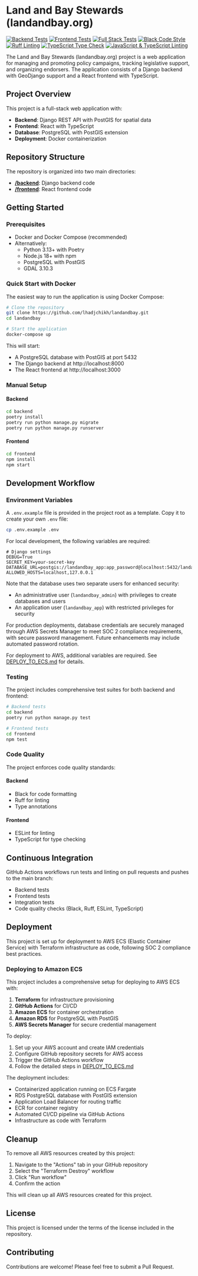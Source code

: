 # Land and Bay Stewards (landandbay.org)

[![Backend Tests](https://github.com/lhadjchikh/landandbay/actions/workflows/backend-tests.yml/badge.svg)](https://github.com/lhadjchikh/landandbay/actions/workflows/backend-tests.yml)
[![Frontend Tests](https://github.com/lhadjchikh/landandbay/actions/workflows/frontend-tests.yml/badge.svg)](https://github.com/lhadjchikh/landandbay/actions/workflows/frontend-tests.yml)
[![Full Stack Tests](https://github.com/lhadjchikh/landandbay/actions/workflows/full-stack-tests.yml/badge.svg)](https://github.com/lhadjchikh/landandbay/actions/workflows/full-stack-tests.yml)
[![Black Code Style](https://github.com/lhadjchikh/landandbay/actions/workflows/black.yml/badge.svg)](https://github.com/lhadjchikh/landandbay/actions/workflows/black.yml)
[![Ruff Linting](https://github.com/lhadjchikh/landandbay/actions/workflows/ruff.yml/badge.svg)](https://github.com/lhadjchikh/landandbay/actions/workflows/ruff.yml)
[![TypeScript Type Check](https://github.com/lhadjchikh/landandbay/actions/workflows/ts-typecheck.yml/badge.svg)](https://github.com/lhadjchikh/landandbay/actions/workflows/ts-typecheck.yml)
[![JavaScript & TypeScript Linting](https://github.com/lhadjchikh/landandbay/actions/workflows/js-lint.yml/badge.svg)](https://github.com/lhadjchikh/landandbay/actions/workflows/js-lint.yml)

The Land and Bay Stewards (landandbay.org) project is a web application for managing and promoting policy campaigns,
tracking legislative support, and organizing endorsers. The application consists of a Django backend with GeoDjango
support and a React frontend with TypeScript.

## Project Overview

This project is a full-stack web application with:

- **Backend**: Django REST API with PostGIS for spatial data
- **Frontend**: React with TypeScript
- **Database**: PostgreSQL with PostGIS extension
- **Deployment**: Docker containerization

## Repository Structure

The repository is organized into two main directories:

- **[/backend](/backend)**: Django backend code
- **[/frontend](/frontend)**: React frontend code

## Getting Started

### Prerequisites

- Docker and Docker Compose (recommended)
- Alternatively:
  - Python 3.13+ with Poetry
  - Node.js 18+ with npm
  - PostgreSQL with PostGIS
  - GDAL 3.10.3

### Quick Start with Docker

The easiest way to run the application is using Docker Compose:

```bash
# Clone the repository
git clone https://github.com/lhadjchikh/landandbay.git
cd landandbay

# Start the application
docker-compose up
```

This will start:

- A PostgreSQL database with PostGIS at port 5432
- The Django backend at http://localhost:8000
- The React frontend at http://localhost:3000

### Manual Setup

#### Backend

```bash
cd backend
poetry install
poetry run python manage.py migrate
poetry run python manage.py runserver
```

#### Frontend

```bash
cd frontend
npm install
npm start
```

## Development Workflow

### Environment Variables

A `.env.example` file is provided in the project root as a template. Copy it to create your own `.env` file:

```bash
cp .env.example .env
```

For local development, the following variables are required:

```
# Django settings
DEBUG=True
SECRET_KEY=your-secret-key
DATABASE_URL=postgis://landandbay_app:app_password@localhost:5432/landandbay
ALLOWED_HOSTS=localhost,127.0.0.1
```

Note that the database uses two separate users for enhanced security:

- An administrative user (`landandbay_admin`) with privileges to create databases and users
- An application user (`landandbay_app`) with restricted privileges for security

For production deployments, database credentials are securely managed through AWS Secrets Manager to meet SOC 2 compliance requirements, with secure password management. Future enhancements may include automated password rotation.

For deployment to AWS, additional variables are required. See [DEPLOY_TO_ECS.md](DEPLOY_TO_ECS.md) for details.

### Testing

The project includes comprehensive test suites for both backend and frontend:

```bash
# Backend tests
cd backend
poetry run python manage.py test

# Frontend tests
cd frontend
npm test
```

### Code Quality

The project enforces code quality standards:

#### Backend

- Black for code formatting
- Ruff for linting
- Type annotations

#### Frontend

- ESLint for linting
- TypeScript for type checking

## Continuous Integration

GitHub Actions workflows run tests and linting on pull requests and pushes to the main branch:

- Backend tests
- Frontend tests
- Integration tests
- Code quality checks (Black, Ruff, ESLint, TypeScript)

## Deployment

This project is set up for deployment to AWS ECS (Elastic Container Service) with Terraform infrastructure as code, following SOC 2 compliance best practices.

### Deploying to Amazon ECS

This project includes a comprehensive setup for deploying to AWS ECS with:

1. **Terraform** for infrastructure provisioning
2. **GitHub Actions** for CI/CD
3. **Amazon ECS** for container orchestration
4. **Amazon RDS** for PostgreSQL with PostGIS
5. **AWS Secrets Manager** for secure credential management

To deploy:

1. Set up your AWS account and create IAM credentials
2. Configure GitHub repository secrets for AWS access
3. Trigger the GitHub Actions workflow
4. Follow the detailed steps in [DEPLOY_TO_ECS.md](DEPLOY_TO_ECS.md)

The deployment includes:

- Containerized application running on ECS Fargate
- RDS PostgreSQL database with PostGIS extension
- Application Load Balancer for routing traffic
- ECR for container registry
- Automated CI/CD pipeline via GitHub Actions
- Infrastructure as code with Terraform

## Cleanup

To remove all AWS resources created by this project:

1. Navigate to the "Actions" tab in your GitHub repository
2. Select the "Terraform Destroy" workflow
3. Click "Run workflow"
4. Confirm the action

This will clean up all AWS resources created for this project.

## License

This project is licensed under the terms of the license included in the repository.

## Contributing

Contributions are welcome! Please feel free to submit a Pull Request.
